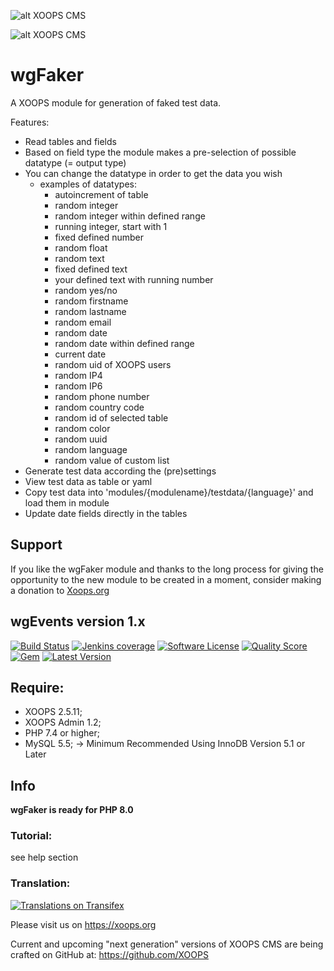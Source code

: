 ![alt XOOPS CMS](https://xoops.org/images/logoXoops4GithubRepository.png)

![alt XOOPS CMS](https://xoops.org/images/logoXoopsPhp8.png)

# wgFaker
A XOOPS module for generation of faked test data.

Features:
- Read tables and fields
- Based on field type the module makes a pre-selection of possible datatype (= output type)
- You can change the datatype in order to get the data you wish
  - examples of datatypes:
    - autoincrement of table
    - random integer
    - random integer within defined range
    - running integer, start with 1
    - fixed defined number
    - random float
    - random text
    - fixed defined text
    - your defined text with running number
    - random yes/no
    - random firstname
    - random lastname
    - random email
    - random date
    - random date within defined range
    - current date
    - random uid of XOOPS users
    - random IP4
    - random IP6
    - random phone number
    - random country code
    - random id of selected table
    - random color
    - random uuid
    - random language
    - random value of custom list
- Generate test data according the (pre)settings
- View test data as table or yaml
- Copy test data into 'modules/{modulename}/testdata/{language}' and load them in module
- Update date fields directly in the tables


## Support

If you like the wgFaker module and thanks to the long process for giving the opportunity to the new module to be created in a moment, consider making a donation to <a href="https://xoops.org/modules/xdonations/" target="_blank" title="Donate to Xoops">Xoops.org</a>

## wgEvents version 1.x

[![Build Status](https://scrutinizer-ci.com/g/ggoffy/wgevents/badges/build.png?b=master)](https://travis-ci.org/ggoffy/wgevents)
[![Jenkins coverage](https://img.shields.io/jenkins/c/https/jenkins.qa.ubuntu.com/address-book-service-utopic-i386-ci.svg)](https://github.com/XoopsModules25x/wgevents)
[![Software License](https://img.shields.io/badge/license-GPL-brightgreen.svg?style=flat)](docs/license.txt)
[![Quality Score](https://img.shields.io/scrutinizer/g/ggoffy/wgblocks.svg?style=flat)](https://scrutinizer-ci.com/g/ggoffy/wgevents)
[![Gem](https://img.shields.io/gem/dt/rails.svg)](XoopsModules25x/wgevents)
[![Latest Version](https://img.shields.io/github/release/XoopsModules25x/wgevents.svg?style=flat)](https://github.com/XoopsModules25x/wgevents/releases/latest)

## Require:
- XOOPS 2.5.11;
- XOOPS Admin 1.2;
- PHP 7.4 or higher;
- MySQL 5.5; -> Minimum Recommended Using InnoDB Version 5.1 or Later

## Info

**wgFaker is ready for PHP 8.0**

### Tutorial:
see help section

### Translation:
[![Translations on Transifex](https://xoops.org/images/translations-transifex-blue.svg)](https://www.transifex.com/xoops)

Please visit us on https://xoops.org

Current and upcoming "next generation" versions of XOOPS CMS are being crafted on GitHub at: https://github.com/XOOPS
